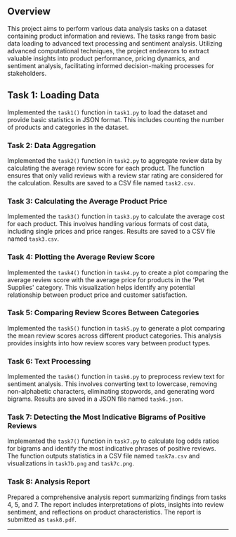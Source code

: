 ## Overview

This project aims to perform various data analysis tasks on a dataset containing product information and reviews. The tasks range from basic data loading to advanced text processing and sentiment analysis. Utilizing advanced computational techniques, the project endeavors to extract valuable insights into product performance, pricing dynamics, and sentiment analysis, facilitating informed decision-making processes for stakeholders.

## Task 1: Loading Data

Implemented the `task1()` function in `task1.py` to load the dataset and provide basic statistics in JSON format. This includes counting the number of products and categories in the dataset.

### Task 2: Data Aggregation

Implemented the `task2()` function in `task2.py` to aggregate review data by calculating the average review score for each product. The function ensures that only valid reviews with a review star rating are considered for the calculation. Results are saved to a CSV file named `task2.csv`.

### Task 3: Calculating the Average Product Price

Implemented the `task3()` function in `task3.py` to calculate the average cost for each product. This involves handling various formats of cost data, including single prices and price ranges. Results are saved to a CSV file named `task3.csv`.

### Task 4: Plotting the Average Review Score

Implemented the `task4()` function in `task4.py` to create a plot comparing the average review score with the average price for products in the 'Pet Supplies' category. This visualization helps identify any potential relationship between product price and customer satisfaction.

### Task 5: Comparing Review Scores Between Categories

Implemented the `task5()` function in `task5.py` to generate a plot comparing the mean review scores across different product categories. This analysis provides insights into how review scores vary between product types.

### Task 6: Text Processing

Implemented the `task6()` function in `task6.py` to preprocess review text for sentiment analysis. This involves converting text to lowercase, removing non-alphabetic characters, eliminating stopwords, and generating word bigrams. Results are saved in a JSON file named `task6.json`.

### Task 7: Detecting the Most Indicative Bigrams of Positive Reviews

Implemented the `task7()` function in `task7.py` to calculate log odds ratios for bigrams and identify the most indicative phrases of positive reviews. The function outputs statistics in a CSV file named `task7a.csv` and visualizations in `task7b.png` and `task7c.png`.

### Task 8: Analysis Report

Prepared a comprehensive analysis report summarizing findings from tasks 4, 5, and 7. The report includes interpretations of plots, insights into review sentiment, and reflections on product characteristics. The report is submitted as `task8.pdf`.

---
